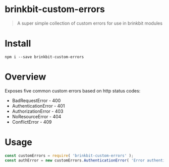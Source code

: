# brinkbit-custom-errors

> A super simple collection of custom errors for use in brinkbit modules

# Install

```
npm i --save brinkbit-custom-errors
```

# Overview

Exposes five common custom errors based on http status codes:

- BadRequestError - 400
- AuthenticationError - 401
- AuthorizationError - 403
- NoResourceError - 404
- ConflictError - 409

# Usage

```javascript
const customErrors = require( 'brinkbit-custom-errors' );
const authError = new customErrors.AuthenticationError( 'Error authenticating' );
```
